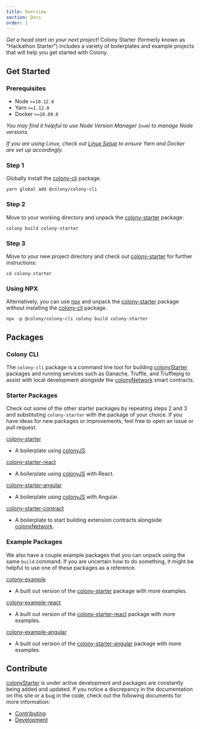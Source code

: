 ```yaml
---
title: Overview
section: Docs
order: 1
---
```


_Get a head start on your next project!_ Colony Starter (formerly known as "Hackathon Starter") includes a variety of boilerplates and example projects that will help you get started with Colony.

## Get Started

### Prerequisites

- Node `>=10.12.0`
- Yarn `>=1.12.0`
- Docker `>=18.09.0`

_You may find it helpful to use Node Version Manager (`nvm`) to manage Node versions._

_If you are using Linux, check out [Linux Setup](/colonystarter/docs-linux-setup) to ensure Yarn and Docker are set up accordingly._

### Step 1

Globally install the [colony-cli](/colonystarter/cli-colony-cli) package.

```
yarn global add @colony/colony-cli
```

### Step 2

Move to your working directory and unpack the [colony-starter](/colonystarter/starters-colony-starter) package:

```
colony build colony-starter
```

### Step 3

Move to your new project directory and check out [colony-starter](/colonystarter/starters-colony-starter) for further instructions:

```
cd colony-starter
```

### Using NPX

Alternatively, you can use [npx](https://www.npmjs.com/package/npx) and unpack the [colony-starter](/colonystarter/colony-starter) package without installing the [colony-cli](/colonystarter/colony-cli) package.

```
npx -p @colony/colony-cli colony build colony-starter
```

## Packages

### Colony CLI

The `colony-cli` package is a command line tool for building [colonyStarter](https://github.com/JoinColony/colonyStarter) packages and running services such as Ganache, Truffle, and Trufflepig to assist with local development alongside the [colonyNetwork](https://github.com/JoinColony/colonyNetwork) smart contracts.

### Starter Packages

Check out some of the other starter packages by repeating steps 2 and 3 and substituting `colony-starter` with the package of your choice. If you have ideas for new packages or improvements, feel free to open an issue or pull request.

[colony-starter](/colonystarter/starters-colony-starter)

- A boilerplate using [colonyJS](https://github.com/JoinColony/colonyJS).

[colony-starter-react](/colonystarter/starters-colony-starter-react)

- A boilerplate using [colonyJS](https://github.com/JoinColony/colonyJS) with React.

[colony-starter-angular](/colonystarter/starters-colony-starter-angular)

- A boilerplate using [colonyJS](https://github.com/JoinColony/colonyJS) with Angular.

[colony-starter-contract](/colonystarter/colony-starter-contract)

- A boilerplate to start building extension contracts alongside [colonyNetwork](https://github.com/JoinColony/colonyNetwork).

### Example Packages

We also have a couple example packages that you can unpack using the same `build` command. If you are uncertain how to do something, it might be helpful to use one of these packages as a reference.

[colony-example](/colonystarter/examples-colony-example)

- A built out version of the [colony-starter](/colonystarter/starters-colony-starter) package with more examples.

[colony-example-react](/colonystarter/examples-colony-example-react)

- A built out version of the [colony-starter-react](/colonystarter/starters-colony-starter-react) package with more examples.

[colony-example-angular](/colonystarter/examples-colony-example-angular)

- A built out version of the [colony-starter-angular](/colonystarter/starters-colony-starter-angular) package with more examples.

## Contribute

[colonyStarter](https://github.com/JoinColony/colonyStarter) is under active development and packages are constantly being added and updated. If you notice a discrepancy in the documentation on this site or a bug in the code, check out the following documents for more information:

- [Contributing](https://github.com/JoinColony/colonyStarter/blob/master/.github/CONTRIBUTING.md)
- [Development](https://github.com/JoinColony/colonyStarter/blob/master/.github/DEVELOPMENT.md)
